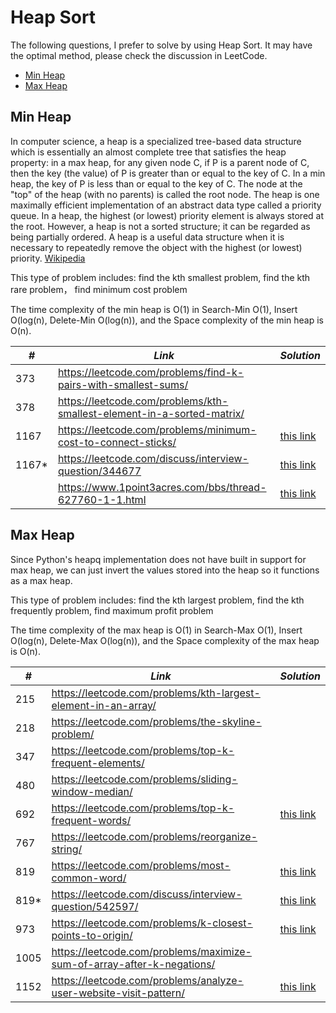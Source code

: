 # Heap Sort

The following questions, I prefer to solve by using Heap Sort. It may have the optimal method, please check the discussion in LeetCode.  

* [Min Heap](##Min-Heap)
* [Max Heap](##Max-Heap)

## Min Heap

In computer science, a heap is a specialized tree-based data structure which is essentially an almost complete tree that satisfies the heap property: in a max heap, for any given node C, if P is a parent node of C, then the key (the value) of P is greater than or equal to the key of C. In a min heap, the key of P is less than or equal to the key of C. The node at the "top" of the heap (with no parents) is called the root node. The heap is one maximally efficient implementation of an abstract data type called a priority queue. In a heap, the highest (or lowest) priority element is always stored at the root. However, a heap is not a sorted structure; it can be regarded as being partially ordered. A heap is a useful data structure when it is necessary to repeatedly remove the object with the highest (or lowest) priority. [Wikipedia](https://en.wikipedia.org/wiki/Heap_(data_structure))

This type of problem includes: find the kth smallest problem, find the kth rare problem， find minimum cost problem

The time complexity of the min heap is O(1) in Search-Min O(1), Insert O(log(n), Delete-Min O(log(n)), and the Space complexity of the min heap is O(n). 

| *#* | *Link* | *Solution* |
| ---- | --------------------------------- | --------------------------------- |
| 373 | https://leetcode.com/problems/find-k-pairs-with-smallest-sums/ | |
| 378 | https://leetcode.com/problems/kth-smallest-element-in-a-sorted-matrix/ | |
| 1167 | https://leetcode.com/problems/minimum-cost-to-connect-sticks/ | [this link](../practice/solution/1167_minimum_cost_to_connect_sticks.py)|
| 1167* | https://leetcode.com/discuss/interview-question/344677 | [this link](../practice/amazon/min_cost_to_connect_ropes.py) |  
| | https://www.1point3acres.com/bbs/thread-627760-1-1.html | [this link](../practice/tusimple/load_balance.py)

## Max Heap

Since Python's heapq implementation does not have built in support for max heap, we can just invert the values stored into the heap so it functions as a max heap. 

This type of problem includes: find the kth largest problem, find the kth frequently problem, find maximum profit problem

The time complexity of the max heap is O(1) in Search-Max O(1), Insert O(log(n), Delete-Max O(log(n)), and the Space complexity of the max heap is O(n). 

| *#* | *Link* | *Solution* |
| ---- | --------------------------------- | --------------------------------- |
| 215 | https://leetcode.com/problems/kth-largest-element-in-an-array/ | |
| 218 | https://leetcode.com/problems/the-skyline-problem/ | |
| 347 | https://leetcode.com/problems/top-k-frequent-elements/ | |
| 480 | https://leetcode.com/problems/sliding-window-median/ | |
| 692 | https://leetcode.com/problems/top-k-frequent-words/ | [this link](../practice/solution/0692_top_k_frequent_words.py) |
| 767 | https://leetcode.com/problems/reorganize-string/ | |
| 819 | https://leetcode.com/problems/most-common-word/ | [this link](../practice/solution/0819_most_common_word.py) |
| 819* | https://leetcode.com/discuss/interview-question/542597/ | [this link](../practice/amazon/top_k_frequently_mentioned_keywords.py) |
| 973 | https://leetcode.com/problems/k-closest-points-to-origin/ |[this link](../practice/solution/0973_k_closest_points_to_origin.py) | 
| 1005 | https://leetcode.com/problems/maximize-sum-of-array-after-k-negations/ | |
| 1152 | https://leetcode.com/problems/analyze-user-website-visit-pattern/ | [this link](../practice/solution/1152_analyze_user_website_visit_pattern.py) |